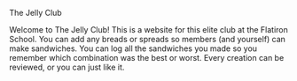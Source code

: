The Jelly Club

Welcome to The Jelly Club! This is a website for this elite club at the Flatiron School. You can add any breads or spreads so members (and yourself) can make sandwiches. You can log all the sandwiches you made so you remember which combination was the best or worst. Every creation can be reviewed, or you can just like it. 
